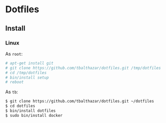 # Dotfiles

## Install

### Linux

As `root`:

```bash
# apt-get install git
# git clone https://github.com/tbalthazar/dotfiles.git /tmp/dotfiles
# cd /tmp/dotfiles
# bin/install setup
# reboot
```

As `tb`:

```bash
$ git clone https://github.com/tbalthazar/dotfiles.git ~/dotfiles
$ cd dotfiles
$ bin/install dotfiles
$ sudo bin/install docker
```
